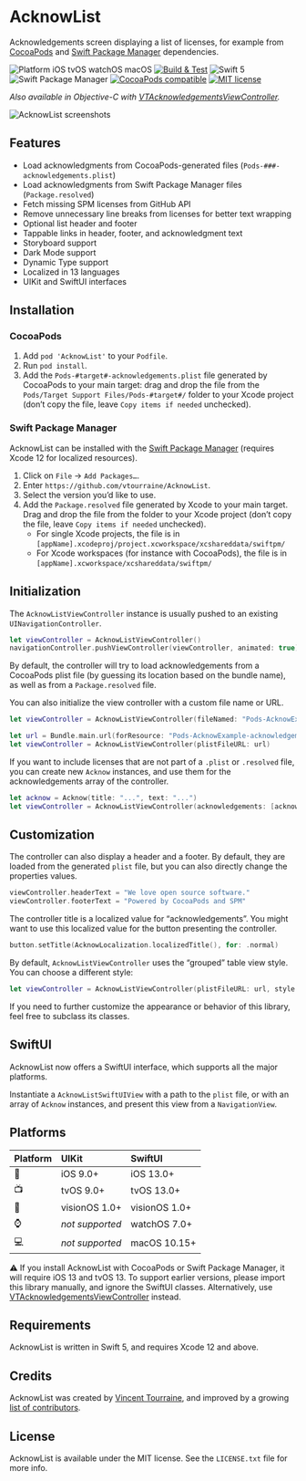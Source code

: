 # AcknowList

Acknowledgements screen displaying a list of licenses, for example from [CocoaPods](https://cocoapods.org) and [Swift Package Manager](https://swift.org/package-manager/) dependencies.

![Platform iOS tvOS watchOS macOS](https://img.shields.io/cocoapods/p/AcknowList.svg)
[![Build & Test](https://github.com/vtourraine/AcknowList/actions/workflows/ios.yml/badge.svg)](https://github.com/vtourraine/AcknowList/actions/workflows/ios.yml)
![Swift 5](https://img.shields.io/badge/Swift-5-blue.svg)
![Swift Package Manager](https://img.shields.io/badge/support-Swift_Package_Manager-orange.svg)
[![CocoaPods compatible](https://img.shields.io/cocoapods/v/AcknowList.svg)](https://cocoapods.org/pods/AcknowList)
[![MIT license](http://img.shields.io/badge/license-MIT-blue.svg)](https://github.com/vtourraine/AcknowList/raw/master/LICENSE)

_Also available in Objective-C with [VTAcknowledgementsViewController](https://github.com/vtourraine/VTAcknowledgementsViewController)._

![AcknowList screenshots](Sources/AcknowList/AcknowList.docc/Resources/acknowlist@2x.png)

## Features

- Load acknowledgments from CocoaPods-generated files (`Pods-###-acknowledgements.plist`)
- Load acknowledgments from Swift Package Manager files (`Package.resolved`)
- Fetch missing SPM licenses from GitHub API
- Remove unnecessary line breaks from licenses for better text wrapping
- Optional list header and footer
- Tappable links in header, footer, and acknowledgment text
- Storyboard support
- Dark Mode support
- Dynamic Type support
- Localized in 13 languages
- UIKit and SwiftUI interfaces

## Installation

### CocoaPods

1. Add `pod 'AcknowList'` to your `Podfile`.
2. Run `pod install`.
3. Add the `Pods-#target#-acknowledgements.plist` file generated by CocoaPods to your main target: drag and drop the file from the `Pods/Target Support Files/Pods-#target#/` folder to your Xcode project (don’t copy the file, leave `Copy items if needed` unchecked).

### Swift Package Manager

AcknowList can be installed with the [Swift Package Manager](https://swift.org/package-manager/) (requires Xcode 12 for localized resources).

1. Click on `File` → `Add Packages…`.
2. Enter `https://github.com/vtourraine/AcknowList`.
3. Select the version you’d like to use.
4. Add the `Package.resolved` file generated by Xcode to your main target. Drag and drop the file from the folder to your Xcode project (don’t copy the file, leave `Copy items if needed` unchecked).
    - For single Xcode projects, the file is in `[appName].xcodeproj/project.xcworkspace/xcshareddata/swiftpm/`
    - For Xcode workspaces (for instance with CocoaPods), the file is in `[appName].xcworkspace/xcshareddata/swiftpm/`

## Initialization

The `AcknowListViewController` instance is usually pushed to an existing `UINavigationController`.

``` swift
let viewController = AcknowListViewController()
navigationController.pushViewController(viewController, animated: true)
```

By default, the controller will try to load acknowledgements from a CocoaPods plist file (by guessing its location based on the bundle name), as well as from a `Package.resolved` file.
 
 You can also initialize the view controller with a custom file name or URL.

``` swift
let viewController = AcknowListViewController(fileNamed: "Pods-AcknowExample-acknowledgements")
```

``` swift
let url = Bundle.main.url(forResource: "Pods-AcknowExample-acknowledgements", withExtension: "plist")
let viewController = AcknowListViewController(plistFileURL: url)
```

If you want to include licenses that are not part of a `.plist` or `.resolved` file, you can create new `Acknow` instances, and use them for the acknowledgements array of the controller.

``` swift
let acknow = Acknow(title: "...", text: "...")
let viewController = AcknowListViewController(acknowledgements: [acknow])
```

## Customization

The controller can also display a header and a footer. By default, they are loaded from the generated `plist` file, but you can also directly change the properties values.

``` swift
viewController.headerText = "We love open source software."
viewController.footerText = "Powered by CocoaPods and SPM"
```

The controller title is a localized value for “acknowledgements”. You might want to use this localized value for the button presenting the controller.

``` swift
button.setTitle(AcknowLocalization.localizedTitle(), for: .normal)
```

By default, `AcknowListViewController` uses the “grouped” table view style. You can choose a different style:

``` swift
let viewController = AcknowListViewController(plistFileURL: url, style: .plain)
```

If you need to further customize the appearance or behavior of this library, feel free to subclass its classes.

## SwiftUI

AcknowList now offers a SwiftUI interface, which supports all the major platforms.

Instantiate a `AcknowListSwiftUIView` with a path to the `plist` file, or with an array of `Acknow` instances, and present this view from a `NavigationView`.

## Platforms

| Platform | UIKit | SwiftUI |
|:--|:--|:--|
| 📱 | iOS 9.0+ | iOS 13.0+ |
| 📺 | tvOS 9.0+ | tvOS 13.0+ |
| 🥽 | visionOS 1.0+ | visionOS 1.0+ |
| ⌚️ | *not supported* | watchOS 7.0+ |
| 💻 | *not supported* | macOS 10.15+ |

⚠️ If you install AcknowList with CocoaPods or Swift Package Manager, it will require iOS 13 and tvOS 13. To support earlier versions, please import this library manually, and ignore the SwiftUI classes. Alternatively, use [VTAcknowledgementsViewController](https://github.com/vtourraine/VTAcknowledgementsViewController) instead.

## Requirements

AcknowList is written in Swift 5, and requires Xcode 12 and above.

## Credits

AcknowList was created by [Vincent Tourraine](https://www.vtourraine.net), and improved by a growing [list of contributors](https://github.com/vtourraine/AcknowList/contributors).

## License

AcknowList is available under the MIT license. See the `LICENSE.txt` file for more info.
